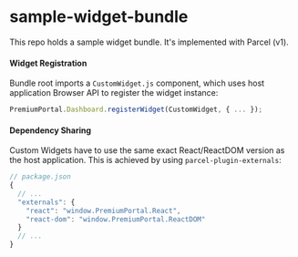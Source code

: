 # sample-widget-bundle

This repo holds a sample widget bundle. It's implemented with Parcel (v1). 

#### Widget Registration

Bundle root imports a `CustomWidget.js` component, which uses host application Browser API to register the widget instance:

```javascript
PremiumPortal.Dashboard.registerWidget(CustomWidget, { ... });
```

#### Dependency Sharing

Custom Widgets have to use the same exact React/ReactDOM version as the host application. This is achieved by using `parcel-plugin-externals`:
```javascript
// package.json
{
  // ...
  "externals": {
    "react": "window.PremiumPortal.React",
    "react-dom": "window.PremiumPortal.ReactDOM"
  }
  // ...
}
```
